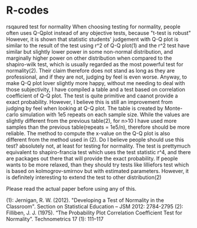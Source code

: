 # R-codes
rsqaured test for normality
When choosing testing for normality, people often uses Q-Qplot instead of any objective tests, because "t-test is robust"
However, it is shown that statistic students' judgement with Q-Q plot is similar to the result of the test using r^2 of Q-Q plot(1)
and the r^2 test have similar but slightly lower power in some non-normal distribution, and marginally higher power on other distribution
when compared to the shapiro-wilk test, which is usually regarded as the most powerful test for normality(2). Their claim therefore does not stand
as long as they are professional, and if they are not, judging by feel is even worse. Anyway, to make Q-Q plot lover slightly more happy, 
without me needing to deal with those subjectivity, I have compiled a table and a test based on correlation coefficient of Q-Q plot.
The test is quite primitive and caanot provide a exact probability. However, I believe this is still an improvement from judging by feel when looking at Q-Q plot.
The table is created by Monte-carlo simulation with 1e5 repeats on each sample size. While the values are slightly different from the previous table(2), for 
n>10 I have used more samples than the previous table(repeats = 1e5/n), therefore should be more reliable. The method to compute the x-value 
on the Q-Q plot is also different from the method used in (2). 
Do I believe people should use this test? absolutely not, at least for testing for normality. The test is prettymuch equivalent to shapiro-francia test
which uses the test statistic r^4, and there are packages out there that will provide the exact probability. If people wants to be more relaxed, 
than they should try tests like lilliefors test which is based on kolmogrov-smirnov but with estimated parameters. However, it is definitely interesting
to extend the test to other distribution(2)

Please read the actual paper before using any of this. 

(1): Jernigan, R. W. (2012). "Developing a Test of Normality in the Classroom". 
Section on Statistical Education – JSM 2012: 2784-2795
(2): Filliben, J. J. (1975). “The Probability Plot Correlation Coefficient Test for
Normality”. Technometrics 17 (1): 111–117
